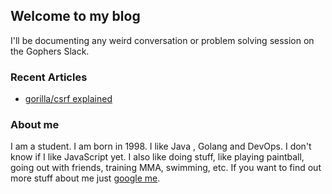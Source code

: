 ## Welcome to my blog

I'll be documenting any weird conversation or problem solving session on the Gophers Slack.

### Recent Articles

- [gorilla/csrf explained](https://zarkopafilis.github.io/go-adventures/posts/gorilla-csrf-explained)

### About me
I am a student. I am born in 1998. I like Java , Golang and DevOps. I don't know if I like JavaScript yet.
I also like doing stuff, like playing paintball, going out with friends, training MMA, swimming, etc.
If you want to find out more stuff about me just [google me](https://www.google.gr/search?q=Zarkopafilis).
